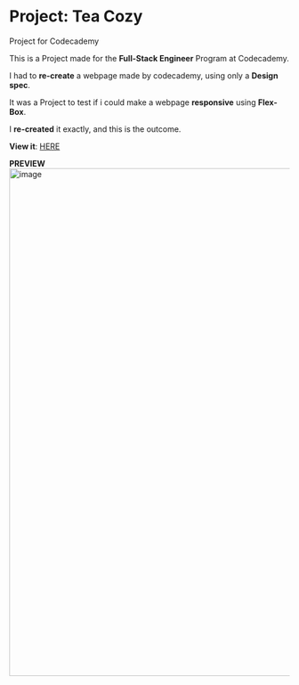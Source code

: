 # Project: Tea Cozy
Project for Codecademy

This is a Project made for the <strong>Full-Stack Engineer</strong> Program at Codecademy.

I had to <strong>re-create</strong> a webpage made by codecademy, using only a <strong>Design spec</strong>.

It was a Project to test if i could make a webpage <strong>responsive</strong> using <strong>Flex-Box</strong>.

I <strong>re-created</strong> it exactly, and this is the outcome.

<strong>View it</strong>: <a href="https://benthemannl.github.io/Project-TeaCozy/">HERE</a>

<strong>PREVIEW</strong>
<img width="1406" height="912" alt="image" src="https://github.com/user-attachments/assets/cc0bca4e-cf7a-4d75-8cb3-8f0998c123d7" />


